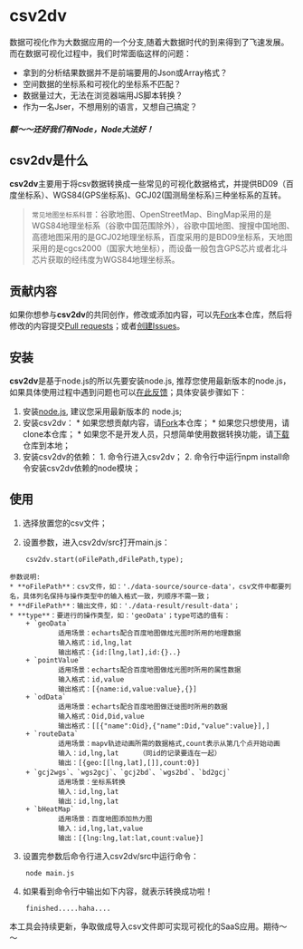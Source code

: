 # csv2dv

数据可视化作为大数据应用的一个分支,随着大数据时代的到来得到了飞速发展。而在数据可视化过程中，我们时常面临这样的问题：

*   拿到的分析结果数据并不是前端要用的Json或Array格式？
*   空间数据的坐标系和可视化的坐标系不匹配？
*   数据量过大，无法在浏览器端用JS脚本转换？
*   作为一名Jser，不想用别的语言，又想自己搞定？

##### 额～～还好我们有Node，Node大法好！

## csv2dv是什么
**csv2dv**主要用于将csv数据转换成一些常见的可视化数据格式，并提供BD09（百度坐标系）、WGS84(GPS坐标系)、GCJ02(国测局坐标系)三种坐标系的互转。
>`常见地图坐标系科普`：谷歌地图、OpenStreetMap、BingMap采用的是WGS84地理坐标系（谷歌中国范围除外），谷歌中国地图、搜搜中国地图、高德地图采用的是GCJ02地理坐标系，百度采用的是BD09坐标系，天地图采用的是cgcs2000（国家大地坐标），而设备一般包含GPS芯片或者北斗芯片获取的经纬度为WGS84地理坐标系。

## 贡献内容

如果你想参与**csv2dv**的共同创作，修改或添加内容，可以先[Fork](https://github.com/tutuxxx/csv2dv)本仓库，然后将修改的内容提交[Pull requests](https://github.com/tutuxxx/csv2dv/pulls)；或者[创建Issues](https://github.com/tutuxxx/csv2dv/issues/new)。

## 安装

**csv2dv**是基于node.js的所以先要安装node.js, 推荐您使用最新版本的node.js，如果具体使用过程中遇到问题也可以[在此反馈](https://github.com/tutuxxx/csv2dv/issues/new)；具体安装步骤如下：

1. 安装[node.js](https://nodejs.org), 建议您采用最新版本的 node.js;
2. 安装csv2dv：
       *  如果您想贡献内容，请[Fork](https://github.com/tutuxxx/csv2dv)本仓库；
       *  如果您只想使用，请clone本仓库；
       *  如果您不是开发人员，只想简单使用数据转换功能，请[下载](https://github.com/tutuxxx/csv2dv/archive/master.zip)仓库到本地；
3. 安装csv2dv的依赖：
       1. 命令行进入csv2dv；
       2. 命令行中运行npm install命令安装csv2dv依赖的node模块；
       
## 使用

1. 选择放置您的csv文件；

2. 设置参数，进入csv2dv/src打开main.js：
```
    csv2dv.start(oFilePath,dFilePath,type);
```  

	参数说明:
	* **oFilePath**：csv文件，如：'./data-source/source-data'，csv文件中都要列名，具体列名保持与操作类型中的输入格式一致，列顺序不需一致；
	* **dFilePath**：输出文件，如：'./data-result/result-data'；
	* **type**：要进行的操作类型，如：'geoData'；type可选的值有：
        + `geoData`  
                适用场景：echarts配合百度地图做炫光图时所用的地理数据  
                输入格式：id,lng,lat  
                输出格式：{id:[lng,lat],id:{}..}  
        + `pointValue`  
                适用场景：echarts配合百度地图做炫光图时所用的属性数据  
                输入格式：id,value  
                输出格式：[{name:id,value:value},{}]  
        + `odData`  
                适用场景：echarts配合百度地图做迁徙图时所用的数据  
                输入格式：Oid,Did,value  
                输出格式：[[{"name":Oid},{"name":Did,"value":value}],]  
        + `routeData`  
                适用场景：mapv轨迹动画所需的数据格式,count表示从第几个点开始动画  
                输入：id,lng,lat     （同id的记录要连在一起）  
                输出：[{geo:[[lng,lat],[]],count:0}]  
        + `gcj2wgs`、`wgs2gcj`、`gcj2bd`、`wgs2bd`、`bd2gcj`  
                适用场景：坐标系转换  
                输入：id,lng,lat  
                输出：id,lng,lat  
        + `bHeatMap`  
                适用场景：百度地图添加热力图  
                输入：id,lng,lat,value  
                输出：[{lng:lng,lat:lat,count:value}]  
                
3. 设置完参数后命令行进入csv2dv/src中运行命令：  
```
    node main.js
```

4. 如果看到命令行中输出如下内容，就表示转换成功啦！  
```
    finished.....haha....
```

本工具会持续更新，争取做成导入csv文件即可实现可视化的SaaS应用。期待～～
